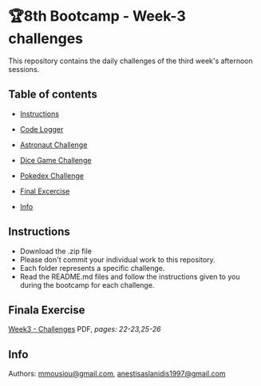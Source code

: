 # 🏆8th Bootcamp - Week-3 challenges
This repository contains the daily challenges of the third week's afternoon sessions.

## Table of contents

- [Instructions](#Instructions)

- [Code Logger](https://github.com/mmousiou/8th-Bootcamp---Week-3-challenges/blob/main/Log%20your%20code/README.md)
  
- [Astronaut Challenge](https://github.com/mmousiou/8th-Bootcamp---Week-3-challenges/blob/main/astronaut%20challenge/README.md)

- [Dice Game Challenge](https://github.com/mmousiou/8th-Bootcamp---Week-3-challenges/blob/main/default/README.md)

- [Pokedex Challenge](https://github.com/mmousiou/8th-Bootcamp---Week-3-challenges/blob/main/default/README.md)

- [Final Excercise](#final-exercise)
  
- [Info](#info)

## Instructions
* Download the .zip file
* Please don't commit your individual work to this repository.
* Each folder represents a specific challenge.
* Read the README.md files and follow the instructions given to you during the bootcamp for each challenge.

## Finala Exercise
[Week3 - Challenges](https://github.com/mmousiou/8th-Bootcamp---Week-3-challenges/blob/main/Week%203%20-%20Afternoon%20sessions.pdf) PDF, *pages: 22-23,25-26*

## Info
Authors: mmousiou@gmail.com, anestisaslanidis1997@gmail.com
  

